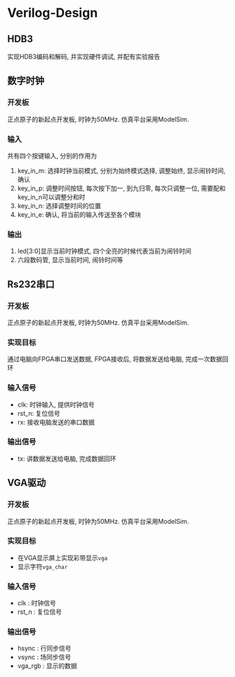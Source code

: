 # Verilog-Design

## HDB3
实现HDB3编码和解码, 并实现硬件调试, 并配有实验报告

## 数字时钟

### 开发板
正点原子的新起点开发板, 时钟为50MHz. 仿真平台采用ModelSim. 
### 输入
共有四个按键输入, 分别的作用为
 1. key_in_m: 选择时钟当前模式, 分别为始终模式选择, 调整始终, 显示闹铃时间, 确认
2. key_in_p: 调整时间按钮, 每次按下加一, 到九归零, 每次只调整一位, 需要配和key_in_n可以调整分和时
3. key_in_n: 选择调整时间的位置
4. key_in_e: 确认, 将当前的输入传送至各个模块

### 输出
1. led[3:0]显示当前时钟模式, 四个全亮的时候代表当前为闹铃时间
2. 六段数码管, 显示当前时间, 闹铃时间等


## Rs232串口
### 开发板
正点原子的新起点开发板, 时钟为50MHz. 仿真平台采用ModelSim. 
### 实现目标
通过电脑向FPGA串口发送数据, FPGA接收后, 将数据发送给电脑, 完成一次数据回环
### 输入信号
- clk: 时钟输入, 提供时钟信号
- rst_n: 复位信号
- rx: 接收电脑发送的串口数据
### 输出信号
- tx: 讲数据发送给电脑, 完成数据回环

## VGA驱动
### 开发板
正点原子的新起点开发板, 时钟为50MHz. 仿真平台采用ModelSim. 
### 实现目标
- 在VGA显示屏上实现彩带显示`vga`
- 显示字符`vga_char`
### 输入信号
- clk	: 时钟信号
- rst_n	: 复位信号
### 输出信号
- hsync	: 行同步信号
- vsync	: 场同步信号
- vga_rgb : 显示的数据
